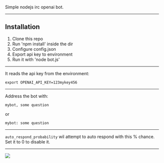 Simple nodejs irc openai bot.

---

## Installation

1) Clone this repo
1) Run 'npm install' inside the dir
1) Configure config.json
1) Export api key to environment
1) Run it with 'node bot.js'

---

It reads the api key from the environment:

`export OPENAI_API_KEY=123mykey456`

---

Address the bot with:

`mybot, some question`

or 

`mybot: some question`

---

`auto_respond_probability` wil attempt to auto respond with this % chance.
Set it to 0 to disable it.

---

![](https://i.imgur.com/H9yo8Jt.jpg)